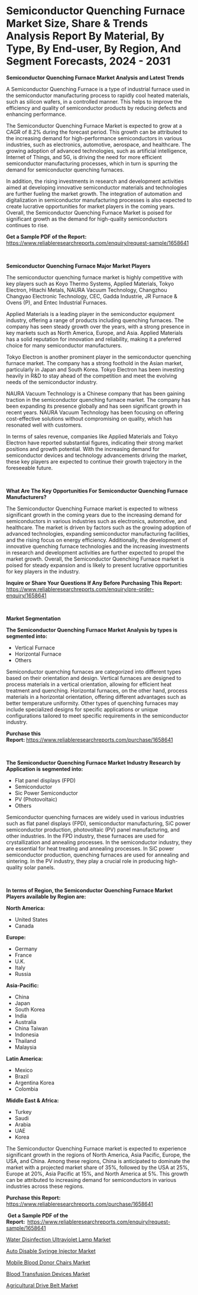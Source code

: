 <p><h1>Semiconductor Quenching Furnace Market Size, Share & Trends Analysis Report By Material, By Type, By End-user, By Region, And Segment Forecasts, 2024 - 2031</h1></p><p><strong>Semiconductor Quenching Furnace Market Analysis and Latest Trends</strong></p>
<p><p>A Semiconductor Quenching Furnace is a type of industrial furnace used in the semiconductor manufacturing process to rapidly cool heated materials, such as silicon wafers, in a controlled manner. This helps to improve the efficiency and quality of semiconductor products by reducing defects and enhancing performance.</p><p>The Semiconductor Quenching Furnace Market is expected to grow at a CAGR of 8.2% during the forecast period. This growth can be attributed to the increasing demand for high-performance semiconductors in various industries, such as electronics, automotive, aerospace, and healthcare. The growing adoption of advanced technologies, such as artificial intelligence, Internet of Things, and 5G, is driving the need for more efficient semiconductor manufacturing processes, which in turn is spurring the demand for semiconductor quenching furnaces.</p><p>In addition, the rising investments in research and development activities aimed at developing innovative semiconductor materials and technologies are further fueling the market growth. The integration of automation and digitalization in semiconductor manufacturing processes is also expected to create lucrative opportunities for market players in the coming years. Overall, the Semiconductor Quenching Furnace Market is poised for significant growth as the demand for high-quality semiconductors continues to rise.</p></p>
<p><strong>Get a Sample PDF of the Report:&nbsp;</strong> <a href="https://www.reliableresearchreports.com/enquiry/request-sample/1658641">https://www.reliableresearchreports.com/enquiry/request-sample/1658641</a></p>
<p>&nbsp;</p>
<p><strong>Semiconductor Quenching Furnace Major Market Players</strong></p>
<p><p>The semiconductor quenching furnace market is highly competitive with key players such as Koyo Thermo Systems, Applied Materials, Tokyo Electron, Hitachi Metals, NAURA Vacuum Technology, Changzhou Changyao Electronic Technology, CEC, Gadda Industrie, JR Furnace & Ovens (P), and Entec Industrial Furnaces.</p><p>Applied Materials is a leading player in the semiconductor equipment industry, offering a range of products including quenching furnaces. The company has seen steady growth over the years, with a strong presence in key markets such as North America, Europe, and Asia. Applied Materials has a solid reputation for innovation and reliability, making it a preferred choice for many semiconductor manufacturers.</p><p>Tokyo Electron is another prominent player in the semiconductor quenching furnace market. The company has a strong foothold in the Asian market, particularly in Japan and South Korea. Tokyo Electron has been investing heavily in R&D to stay ahead of the competition and meet the evolving needs of the semiconductor industry.</p><p>NAURA Vacuum Technology is a Chinese company that has been gaining traction in the semiconductor quenching furnace market. The company has been expanding its presence globally and has seen significant growth in recent years. NAURA Vacuum Technology has been focusing on offering cost-effective solutions without compromising on quality, which has resonated well with customers.</p><p>In terms of sales revenue, companies like Applied Materials and Tokyo Electron have reported substantial figures, indicating their strong market positions and growth potential. With the increasing demand for semiconductor devices and technology advancements driving the market, these key players are expected to continue their growth trajectory in the foreseeable future.</p></p>
<p>&nbsp;</p>
<p><strong>What Are The Key Opportunities For Semiconductor Quenching Furnace Manufacturers?</strong></p>
<p><p>The Semiconductor Quenching Furnace market is expected to witness significant growth in the coming years due to the increasing demand for semiconductors in various industries such as electronics, automotive, and healthcare. The market is driven by factors such as the growing adoption of advanced technologies, expanding semiconductor manufacturing facilities, and the rising focus on energy efficiency. Additionally, the development of innovative quenching furnace technologies and the increasing investments in research and development activities are further expected to propel the market growth. Overall, the Semiconductor Quenching Furnace market is poised for steady expansion and is likely to present lucrative opportunities for key players in the industry.</p></p>
<p><strong>Inquire or Share Your Questions If Any Before Purchasing This Report:</strong> <a href="https://www.reliableresearchreports.com/enquiry/pre-order-enquiry/1658641">https://www.reliableresearchreports.com/enquiry/pre-order-enquiry/1658641</a></p>
<p>&nbsp;</p>
<p><strong>Market Segmentation</strong></p>
<p><strong>The Semiconductor Quenching Furnace Market Analysis by types is segmented into:</strong></p>
<p><ul><li>Vertical Furnace</li><li>Horizontal Furnace</li><li>Others</li></ul></p>
<p><p>Semiconductor quenching furnaces are categorized into different types based on their orientation and design. Vertical furnaces are designed to process materials in a vertical orientation, allowing for efficient heat treatment and quenching. Horizontal furnaces, on the other hand, process materials in a horizontal orientation, offering different advantages such as better temperature uniformity. Other types of quenching furnaces may include specialized designs for specific applications or unique configurations tailored to meet specific requirements in the semiconductor industry.</p></p>
<p><strong>Purchase this Report:&nbsp;</strong><a href="https://www.reliableresearchreports.com/purchase/1658641">https://www.reliableresearchreports.com/purchase/1658641</a></p>
<p>&nbsp;</p>
<p><strong>The Semiconductor Quenching Furnace Market Industry Research by Application is segmented into:</strong></p>
<p><ul><li>Flat panel displays (FPD)</li><li>Semiconductor</li><li>Sic Power Semiconductor</li><li>PV (Photovoltaic)</li><li>Others</li></ul></p>
<p><p>Semiconductor quenching furnaces are widely used in various industries such as flat panel displays (FPD), semiconductor manufacturing, SiC power semiconductor production, photovoltaic (PV) panel manufacturing, and other industries. In the FPD industry, these furnaces are used for crystallization and annealing processes. In the semiconductor industry, they are essential for heat treating and annealing processes. In SiC power semiconductor production, quenching furnaces are used for annealing and sintering. In the PV industry, they play a crucial role in producing high-quality solar panels.</p></p>
<p>&nbsp;</p>
<p><strong>In terms of Region, the Semiconductor Quenching Furnace Market Players available by Region are:</strong></p>
<p>
    <p> <strong> North America: </strong>
        <ul>
            <li>United States</li>
            <li>Canada</li>
        </ul>
        </p> 
    <p> <strong> Europe: </strong>
        <ul>
            <li>Germany</li>
            <li>France</li>
            <li>U.K.</li>
            <li>Italy</li>
            <li>Russia</li>
        </ul>
        </p> 
    <p> <strong> Asia-Pacific: </strong>
        <ul>
            <li>China</li>
            <li>Japan</li>
            <li>South Korea</li>
            <li>India</li>
            <li>Australia</li>
            <li>China Taiwan</li>
            <li>Indonesia</li>
            <li>Thailand</li>
            <li>Malaysia</li>
        </ul>
        </p> 
    <p> <strong> Latin America: </strong>
        <ul>
            <li>Mexico</li>
            <li>Brazil</li>
            <li>Argentina Korea</li>
            <li>Colombia</li>
        </ul>
        </p> 
    <p> <strong> Middle East & Africa: </strong>
        <ul>
            <li>Turkey</li>
            <li>Saudi</li>
            <li>Arabia</li>
            <li>UAE</li>
            <li>Korea</li>
        </ul>
    </p>
    </p>
<p><p>The Semiconductor Quenching Furnace market is expected to experience significant growth in the regions of North America, Asia Pacific, Europe, the USA, and China. Among these regions, China is anticipated to dominate the market with a projected market share of 35%, followed by the USA at 25%, Europe at 20%, Asia Pacific at 15%, and North America at 5%. This growth can be attributed to increasing demand for semiconductors in various industries across these regions.</p></p>
<p><strong>Purchase this Report: </strong><a href="https://www.reliableresearchreports.com/purchase/1658641">https://www.reliableresearchreports.com/purchase/1658641</a></p>
<p>&nbsp;<strong>Get a Sample PDF of the Report:&nbsp;&nbsp;</strong><a href="https://www.reliableresearchreports.com/enquiry/request-sample/1658641">https://www.reliableresearchreports.com/enquiry/request-sample/1658641</a></p>
<p><strong></strong></p>
<p><p><a href="https://github.com/yemakinde/Market-Research-Report-List-1/blob/main/water-disinfection-ultraviolet-lamp-market.md">Water Disinfection Ultraviolet Lamp Market</a></p><p><a href="https://medium.com/p/fa5f366ee16c/edit">Auto Disable Syringe Injector Market</a></p><p><a href="https://medium.com/@trevawisozk_19409/mobile-blood-donor-chairs-market-competitive-analysis-market-trends-and-forecast-to-2031-9f901392f90c">Mobile Blood Donor Chairs Market</a></p><p><a href="https://medium.com/@trevawisozk_19409/blood-transfusion-devices-market-the-key-to-successful-business-strategy-forecast-till-2031-00899a671726">Blood Transfusion Devices Market</a></p><p><a href="https://github.com/jsmusil/Market-Research-Report-List-1/blob/main/agricultural-drive-belt-market.md">Agricultural Drive Belt Market</a></p></p>